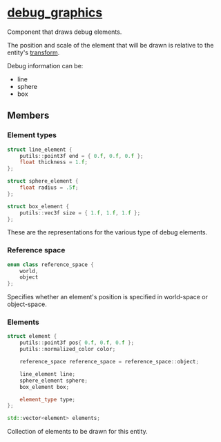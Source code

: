  # [debug_graphics](debug_graphics.hpp)

Component that draws debug elements.

The position and scale of the element that will be drawn is relative to the entity's [transform](transform.md).

Debug information can be:
* line
* sphere
* box

## Members

### Element types

```cpp
struct line_element {
    putils::point3f end = { 0.f, 0.f, 0.f };
    float thickness = 1.f;
};

struct sphere_element {
    float radius = .5f;
};

struct box_element {
    putils::vec3f size = { 1.f, 1.f, 1.f };
};
```

These are the representations for the various type of debug elements.

### Reference space

```cpp
enum class reference_space {
    world,
    object
};
```

Specifies whether an element's position is specified in world-space or object-space.

### Elements

```cpp
struct element {
    putils::point3f pos{ 0.f, 0.f, 0.f };
    putils::normalized_color color;

    reference_space reference_space = reference_space::object;

    line_element line;
    sphere_element sphere;
    box_element box;

    element_type type;
};

std::vector<element> elements;
```

Collection of elements to be drawn for this entity.